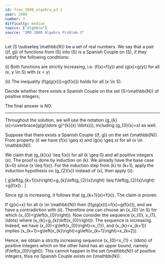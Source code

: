 ```yaml
---
id: fimo_2008_algebra_p3_1
year: 2008
number: 3
difficulty: medium
topics: ["algebra"]
source: "IMO 2008 Algebra Problem 3"
---
```


Let \(S \subseteq \mathbb{R}\) be a set of real numbers. We say that a pair \((f, g)\) of functions from \(S\) into \(S\) is a Spanish Couple on \(S\), if they satisfy the following conditions:

(i) Both functions are strictly increasing, i.e. \(f(x)<f(y)\) and \(g(x)<g(y)\) for all \(x, y \in S\) with \(x < y\)

(ii) The inequality \(f(g(g(x)))<g(f(x))\) holds for all \(x \in S\).

Decide whether there exists a Spanish Couple on the set \(S=\mathbb{N}\) of positive integers;

The final answer is NO.

---
Throughout the solution, we will use the notation \(g_{k}(x)=\overbrace{g(g(\ldots g}^{k}(x) \ldots))\), including \(g_{0}(x)=x\) as well.

Suppose that there exists a Spanish Couple \((f, g)\) on the set \(\mathbb{N}\). From property (i) we have \(f(x) \geq x\) and \(g(x) \geq x\) for all \(x \in \mathbb{N}\).

We claim that \(g_{k}(x) \leq f(x)\) for all \(k \geq 0\) and all positive integers \(x\). The proof is done by induction on \(k\). We already have the base case \(k=0\) since \(x \leq f(x)\). For the induction step from \(k\) to \(k+1\), apply the induction hypothesis on \(g_{2}(x)\) instead of \(x\), then apply (ii):

\[
g\left(g_{k+1}(x)\right)=g_{k}\left(g_{2}(x)\right) \leq f\left(g_{2}(x)\right)<g(f(x)) .
\]

Since \(g\) is increasing, it follows that \(g_{k+1}(x)<f(x)\). The claim is proven.

If \(g(x)=x\) for all \(x \in \mathbb{N}\) then \(f(g(g(x)))=f(x)=g(f(x))\), and we have a contradiction with (ii). Therefore one can choose an \(x_{0} \in S\) for which \(x_{0}<g\left(x_{0}\right)\). Now consider the sequence \(x_{0}, x_{1}, \ldots\) where \(x_{k}=g_{k}\left(x_{0}\right)\). The sequence is increasing. Indeed, we have \(x_{0}<g\left(x_{0}\right)=x_{1}\), and \(x_{k}<x_{k+1}\) implies \(x_{k+1}=g\left(x_{k}\right)<g\left(x_{k+1}\right)=x_{k+2}\).

Hence, we obtain a strictly increasing sequence \(x_{0}<x_{1} < \ldots\) of positive integers which on the other hand has an upper bound, namely \(f\left(x_{0}\right)\). This cannot happen in the set \(\mathbb{N}\) of positive integers, thus no Spanish Couple exists on \(\mathbb{N}\).
